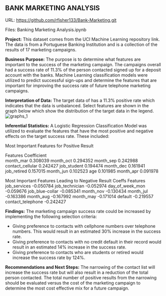 ## BANK MARKETING ANALYSIS

  URL: https://github.com/rfisher133/Bank-Marketing.git
  
  Files: Banking Marketing Analysis.ipynb
  
**Project:** This dataset comes from the UCI Machine Learning repository link. The data is from a Portuguese Banking Institution and is a collection of the results of 17 marketing campaigns. 

**Business Purpose:** The purpose is to determine what features are important to the success of the marketing campaign. The campaigns overall had a success rate of 11.3% of the person contacted signed up for a deposit account with the banks. Machine Learning classification models were utilized to predict successful sign-ups and determine the features that are important for improving the success rate of future telephone marketing campaigns. 

**Interpretation of Data:** The target data of has a 11.3% positive rate which indicates that the data is unbalanced. Select features are shown in the graph below which show the distribution of the target data in the legend. 
![graphs_1](https://github.com/rfisher133/Bank-Marketing/assets/146397875/b970b847-74b6-4621-a3e6-0c6a59344e77)


**Inferential Statistics:** A Logistic Regression Classification Model was utilized to evaluate the features that have the most positive and negative effects on the target success rate. These included: 

Most Important Features for Positive Result
                   
  Features          Coefficient        
  month_mar         0.308039
  month_oct         0.294352
  month_sep         0.242988
  contact_cellular  0.242427
  job_student       0.194474
  month_dec         0.161941
  job_retired       0.157015
  month_jun         0.102523
  age               0.101985
  month_apr         0.091978

Most Important Features Leading to Negative Result
                     Coeffs
Features                   
job_services      -0.050784
job_technician    -0.052974
day_of_week_mon   -0.059676
job_blue-collar   -0.085341
month_nov         -0.130434
month_jul         -0.163386
month_aug         -0.167992
month_may         -0.171014
default           -0.219557
contact_telephone -0.242427


**Findings:** 
The marketing campaign success rate could be increased by implementing the following selection criteria:
-  Giving preference to contacts with cellphone numbers over telephone numbers. This would result in an estimated 30% increase in the success rate. 
- Giving preference to contacts with no credit default in their record would result in an estimated 14% increase in the success rate. 
- Giving preference to contacts who are students or retired would increase the success rate by 124%. 

**Recommendations and Next Steps:**
The narrowing of the contact list will increase the success rate but will also result in a reduction of the total person contacted. The total number of positive results from the narrowing should be evaluated versus the cost of the marketing campaign to determine the most cost effective mix for a future campaign. 
